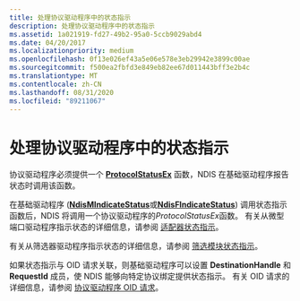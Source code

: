 ```yaml
---
title: 处理协议驱动程序中的状态指示
description: 处理协议驱动程序中的状态指示
ms.assetid: 1a021919-fd27-49b2-95a0-5ccb9029abd4
ms.date: 04/20/2017
ms.localizationpriority: medium
ms.openlocfilehash: 0f13e026ef43a5e06e578e3eb29942e3899c00ae
ms.sourcegitcommit: f500ea2fbfd3e849eb82ee67d011443bff3e2b4c
ms.translationtype: MT
ms.contentlocale: zh-CN
ms.lasthandoff: 08/31/2020
ms.locfileid: "89211067"
---
```

# <a name="handling-status-indications-in-a-protocol-driver"></a>处理协议驱动程序中的状态指示





协议驱动程序必须提供一个 [**ProtocolStatusEx**](/windows-hardware/drivers/ddi/ndis/nc-ndis-protocol_status_ex) 函数，NDIS 在基础驱动程序报告状态时调用该函数。

在基础驱动程序 ([**NdisMIndicateStatus**](/previous-versions/windows/hardware/network/ff553538(v=vs.85))或[**NdisFIndicateStatus**](/windows-hardware/drivers/ddi/ndis/nf-ndis-ndisfindicatestatus)) 调用状态指示函数后，NDIS 将调用一个协议驱动程序的*ProtocolStatusEx*函数。 有关从微型端口驱动程序指示状态的详细信息，请参阅 [适配器状态指示](miniport-adapter-status-indications.md)。

有关从筛选器驱动程序指示状态的详细信息，请参阅 [筛选模块状态指示](filter-module-status-indications.md)。

如果状态指示与 OID 请求关联，则基础驱动程序可以设置 **DestinationHandle** 和 **RequestId** 成员，使 NDIS 能够向特定协议绑定提供状态指示。 有关 OID 请求的详细信息，请参阅 [协议驱动程序 OID 请求](protocol-driver-oid-requests.md)。

 

